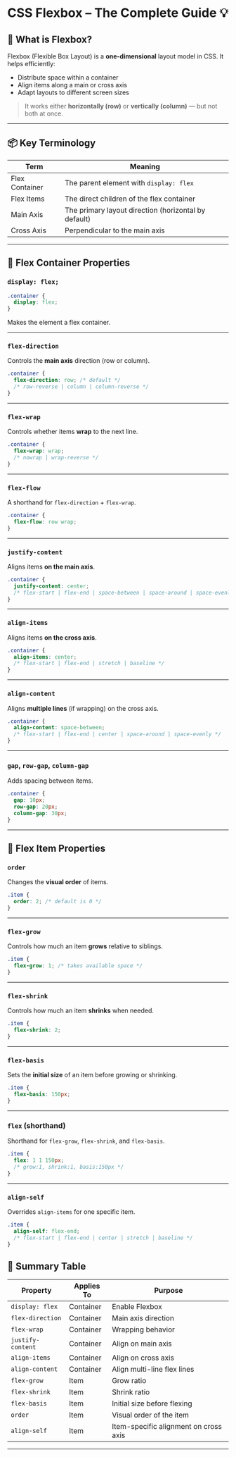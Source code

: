 # CSS Flexbox – The Complete Guide 💡

## 🧠 What is Flexbox?

Flexbox (Flexible Box Layout) is a **one-dimensional** layout model in CSS. It helps efficiently:
- Distribute space within a container
- Align items along a main or cross axis
- Adapt layouts to different screen sizes

> It works either **horizontally (row)** or **vertically (column)** — but not both at once.

---

## 📦 Key Terminology

| Term           | Meaning                                           |
|----------------|----------------------------------------------------|
| Flex Container | The parent element with `display: flex`           |
| Flex Items     | The direct children of the flex container          |
| Main Axis      | The primary layout direction (horizontal by default) |
| Cross Axis     | Perpendicular to the main axis                    |

---

## 🔧 Flex Container Properties

### `display: flex;`

```css
.container {
  display: flex;
}
````

Makes the element a flex container.

---

### `flex-direction`

Controls the **main axis** direction (row or column).

```css
.container {
  flex-direction: row; /* default */
  /* row-reverse | column | column-reverse */
}
```

---

### `flex-wrap`

Controls whether items **wrap** to the next line.

```css
.container {
  flex-wrap: wrap;
  /* nowrap | wrap-reverse */
}
```

---

### `flex-flow`

A shorthand for `flex-direction` + `flex-wrap`.

```css
.container {
  flex-flow: row wrap;
}
```

---

### `justify-content`

Aligns items **on the main axis**.

```css
.container {
  justify-content: center;
  /* flex-start | flex-end | space-between | space-around | space-evenly */
}
```

---

### `align-items`

Aligns items **on the cross axis**.

```css
.container {
  align-items: center;
  /* flex-start | flex-end | stretch | baseline */
}
```

---

### `align-content`

Aligns **multiple lines** (if wrapping) on the cross axis.

```css
.container {
  align-content: space-between;
  /* flex-start | flex-end | center | space-around | space-evenly */
}
```

---

### `gap`, `row-gap`, `column-gap`

Adds spacing between items.

```css
.container {
  gap: 10px;
  row-gap: 20px;
  column-gap: 30px;
}
```

---

## 🔩 Flex Item Properties

### `order`

Changes the **visual order** of items.

```css
.item {
  order: 2; /* default is 0 */
}
```

---

### `flex-grow`

Controls how much an item **grows** relative to siblings.

```css
.item {
  flex-grow: 1; /* takes available space */
}
```

---

### `flex-shrink`

Controls how much an item **shrinks** when needed.

```css
.item {
  flex-shrink: 2;
}
```

---

### `flex-basis`

Sets the **initial size** of an item before growing or shrinking.

```css
.item {
  flex-basis: 150px;
}
```

---

### `flex` (shorthand)

Shorthand for `flex-grow`, `flex-shrink`, and `flex-basis`.

```css
.item {
  flex: 1 1 150px;
  /* grow:1, shrink:1, basis:150px */
}
```

---

### `align-self`

Overrides `align-items` for one specific item.

```css
.item {
  align-self: flex-end;
  /* flex-start | flex-end | center | stretch | baseline */
}
```



## 💎 Summary Table

| Property          | Applies To | Purpose                               |
| ----------------- | ---------- | ------------------------------------- |
| `display: flex`   | Container  | Enable Flexbox                        |
| `flex-direction`  | Container  | Main axis direction                   |
| `flex-wrap`       | Container  | Wrapping behavior                     |
| `justify-content` | Container  | Align on main axis                    |
| `align-items`     | Container  | Align on cross axis                   |
| `align-content`   | Container  | Align multi-line flex lines           |
| `flex-grow`       | Item       | Grow ratio                            |
| `flex-shrink`     | Item       | Shrink ratio                          |
| `flex-basis`      | Item       | Initial size before flexing           |
| `order`           | Item       | Visual order of the item              |
| `align-self`      | Item       | Item-specific alignment on cross axis |

---

